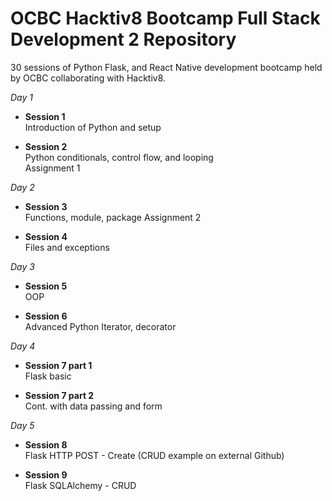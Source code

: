 # OCBC Hacktiv8 Bootcamp Full Stack Development 2 Repository
30 sessions of Python Flask, and React Native development bootcamp held by OCBC collaborating with Hacktiv8.

*Day 1*
- **Session 1**  
Introduction of Python and setup

- **Session 2**  
Python conditionals, control flow, and looping  
Assignment 1

*Day 2*
- **Session 3**  
Functions, module, package
Assignment 2

- **Session 4**  
Files and exceptions

*Day 3*
- **Session 5**  
OOP

- **Session 6**  
Advanced Python
Iterator, decorator

*Day 4*
- **Session 7 part 1**  
Flask basic

- **Session 7 part 2**  
Cont. with data passing and form

*Day 5*
- **Session 8**  
Flask HTTP POST - Create (CRUD example on external Github)

- **Session 9**  
Flask SQLAlchemy - CRUD
